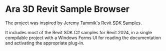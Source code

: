 # Ara 3D Revit Sample Browser

The project was inspired by [Jeremy Tammik's Revit SDK Samples](https://github.com/jeremytammik/RevitSdkSamples). 

It includes most of the Revit SDK C# samples for Revit 2024, in a single compilable project with a Windows Forms UI for reading the documentation and activating the appropriate plug-in.   
